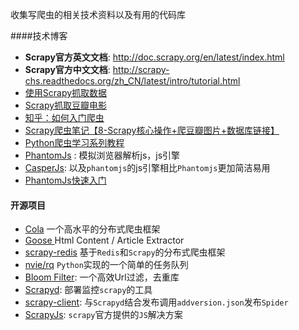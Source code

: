 收集写爬虫的相关技术资料以及有用的代码库

####技术博客
* **Scrapy官方英文文档**: http://doc.scrapy.org/en/latest/index.html
* **Scrapy官方中文文档**: http://scrapy-chs.readthedocs.org/zh_CN/latest/intro/tutorial.html
* [使用Scrapy抓取数据](http://www.tuicool.com/articles/ZbEFnya)
* [Scrapy抓取豆瓣电影](http://www.ituring.com.cn/article/114408#)
* [知乎：如何入门爬虫](http://www.zhihu.com/question/20899988)
* [Scrapy爬虫笔记【8-Scrapy核心操作+爬豆瓣图片+数据库链接】](http://www.tuicool.com/articles/7JVvaa)
* [Python爬虫学习系列教程](http://cuiqingcai.com/1052.html)
* [PhantomJs](http://phantomjs.org/) : 模拟浏览器解析js，js引擎
* [CasperJs](http://casperjs.org/): 以及`phantomjs`的js引擎相比`Phantomjs`更加简洁易用
* [PhantomJs快速入门](http://www.tuicool.com/articles/beeMNj/)

#### 开源项目
* [Cola](https://github.com/chineking/cola) 一个高水平的分布式爬虫框架
* [Goose ](https://github.com/grangier/python-goose) Html Content / Article Extractor
* [scrapy-redis](https://github.com/darkrho/scrapy-redis) 基于`Redis`和`Scrapy`的分布式爬虫框架
* [nvie/rq](https://github.com/nvie/rq) `Python`实现的一个简单的任务队列
* [Bloom Filter](http://billmill.org/bloomfilter-tutorial/): 一个高效Url过滤，去重库
* [Scrapyd](https://github.com/scrapy/scrapyd): 部署监控`scrapy`的工具
* [scrapy-client](https://github.com/scrapy/scrapyd-client): 与`Scrapyd`结合发布调用`addversion.json`发布`Spider`
* [ScrapyJs](https://github.com/scrapinghub/scrapyjs): `scrapy`官方提供的`JS`解决方案

